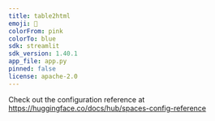 ```yaml
---
title: table2html
emoji: 🐧
colorFrom: pink
colorTo: blue
sdk: streamlit
sdk_version: 1.40.1
app_file: app.py
pinned: false
license: apache-2.0
---
```


Check out the configuration reference at https://huggingface.co/docs/hub/spaces-config-reference